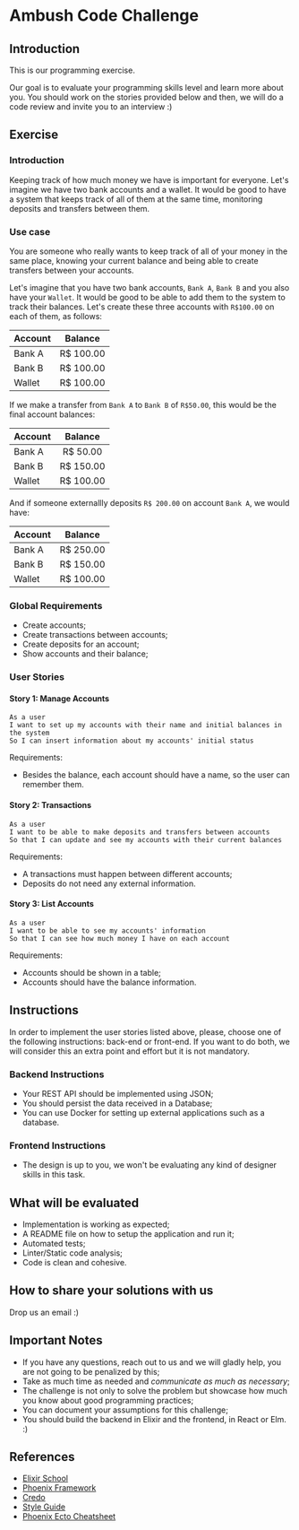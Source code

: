 # Ambush Code Challenge

## Introduction

This is our programming exercise.

Our goal is to evaluate your programming skills level and learn more about you. You should work on the stories provided below and then, we will do a code review and invite you to an interview :)

## Exercise

### Introduction

Keeping track of how much money we have is important for everyone.
Let's imagine we have two bank accounts and a wallet. It would be good to have a system that keeps track of all of them at the same time, monitoring deposits and transfers between them.

### Use case

You are someone who really wants to keep track of all of your money in the same place, knowing your current balance and being able to create transfers between your accounts.

Let's imagine that you have two bank accounts, `Bank A`, `Bank B` and you also have your `Wallet`. It would be good to be able to add them to the system to track their balances. Let's create these three accounts with `R$100.00` on each of them, as follows:

| Account |  Balance   |
| ------- | :--------: |
| Bank A  | R\$ 100.00 |
| Bank B  | R\$ 100.00 |
| Wallet  | R\$ 100.00 |

If we make a transfer from `Bank A` to `Bank B` of `R$50.00`, this would be the final account balances:

| Account |  Balance   |
| ------- | :--------: |
| Bank A  | R\$ 50.00  |
| Bank B  | R\$ 150.00 |
| Wallet  | R\$ 100.00 |

And if someone externallly deposits `R$ 200.00` on account `Bank A`, we would have:

| Account |  Balance   |
| ------- | :--------: |
| Bank A  | R\$ 250.00 |
| Bank B  | R\$ 150.00 |
| Wallet  | R\$ 100.00 |

### Global Requirements

- Create accounts;
- Create transactions between accounts;
- Create deposits for an account;
- Show accounts and their balance;

### User Stories

#### Story 1: Manage Accounts

```
As a user
I want to set up my accounts with their name and initial balances in the system
So I can insert information about my accounts' initial status
```

Requirements:

- Besides the balance, each account should have a name, so the user can remember them.

#### Story 2: Transactions

```
As a user
I want to be able to make deposits and transfers between accounts
So that I can update and see my accounts with their current balances
```

Requirements:

- A transactions must happen between different accounts;
- Deposits do not need any external information.

#### Story 3: List Accounts

```
As a user
I want to be able to see my accounts' information
So that I can see how much money I have on each account
```

Requirements:

- Accounts should be shown in a table;
- Accounts should have the balance information.

## Instructions

In order to implement the user stories listed above, please, choose one of the following instructions: back-end or front-end. If you want to do both, we will consider this an extra point and effort but it is not mandatory.

### Backend Instructions

- Your REST API should be implemented using JSON;
- You should persist the data received in a Database;
- You can use Docker for setting up external applications such as a database.

### Frontend Instructions

- The design is up to you, we won't be evaluating any kind of designer skills in this task.

## What will be evaluated

- Implementation is working as expected;
- A README file on how to setup the application and run it;
- Automated tests;
- Linter/Static code analysis;
- Code is clean and cohesive.

## How to share your solutions with us

Drop us an email :)

## Important Notes

- If you have any questions, reach out to us and we will gladly help, you are not going to be penalized by this;
- Take as much time as needed and _communicate as much as necessary_;
- The challenge is not only to solve the problem but showcase how much you know about good programming practices;
- You can document your assumptions for this challenge;
- You should build the backend in Elixir and the frontend, in React or Elm. :)

## References

- [Elixir School](https://elixirschool.com/pt/)
- [Phoenix Framework](http://www.phoenixframework.org/)
- [Credo](https://github.com/rrrene/credo)
- [Style Guide](https://github.com/christopheradams/elixir_style_guide)
- [Phoenix Ecto Cheatsheet](https://devhints.io/phoenix-ecto)

